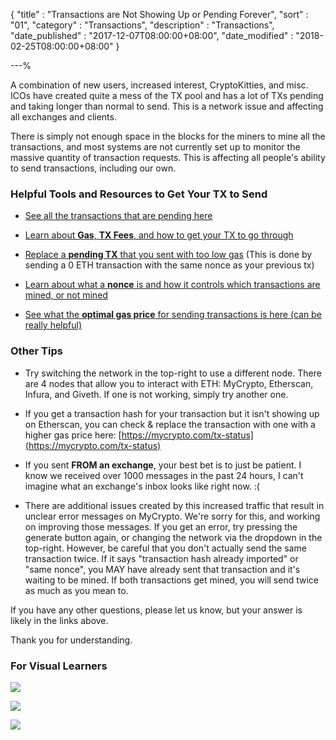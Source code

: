 {
"title"       : "Transactions are Not Showing Up or Pending Forever",
"sort"        : "01",
"category"    : "Transactions",
"description" : "Transactions",
"date_published" : "2017-12-07T08:00:00+08:00",
"date_modified"  : "2018-02-25T08:00:00+08:00"
}

---%


A combination of new users, increased interest, CryptoKitties, and misc. ICOs have created quite a mess of the TX pool and has a lot of TXs pending and taking longer than normal to send. This is a network issue and affecting all exchanges and clients.

There is simply not enough space in the blocks for the miners to mine all the transactions, and most systems are not currently set up to monitor the massive quantity of transaction requests. This is affecting all people's ability to send transactions, including our own.

### Helpful Tools and Resources to Get Your TX to Send

*  [See all the transactions that are pending here](https://etherscan.io/txsPending)

*  [Learn about **Gas**, **TX Fees**, and how to get your TX to go through](https://support.ethereumcommonwealth.io/gas/what-is-gas-ethereum.html)

*  [Replace a **pending TX** that you sent with too low gas](https://support.ethereumcommonwealth.io/transactions/check-status-of-ethereum-transaction.html) (This is done by sending a 0 ETH transaction with the same nonce as your previous tx)

*  [Learn about what a **nonce** is and how it controls which transactions are mined, or not mined](https://support.ethereumcommonwealth.io/transactions/what-is-nonce.html)

*  [See what the **optimal gas price** for sending transactions is here (can be really helpful)](https://ethgasstation.info/)


### Other Tips

*  Try switching the network in the top-right to use a different node. There are 4 nodes that allow you to interact with ETH: MyCrypto, Etherscan, Infura, and Giveth. If one is not working, simply try another one.

*  If you get a transaction hash for your transaction but it isn't showing up on Etherscan, you can check & replace the transaction with one with a higher gas price here: [https://mycrypto.com/tx-status](https://mycrypto.com/tx-status)

*  If you sent **FROM an exchange**, your best bet is to just be patient. I know we received over 1000 messages in the past 24 hours, I can't imagine what an exchange's inbox looks like right now. :(

*  There are additional issues created by this increased traffic that result in unclear error messages on MyCrypto. We're sorry for this, and working on improving those messages. If you get an error, try pressing the generate button again, or changing the network via the dropdown in the top-right. However, be careful that you don't actually send the same transaction twice. If it says "transaction hash already imported" or "same nonce", you MAY have already sent that transaction and it's waiting to be mined. If both transactions get mined, you will send twice as much as you mean to.

If you have any other questions, please let us know, but your answer is likely in the links above.

Thank you for understanding.

### For Visual Learners

![](../images/transactions/txpool_01.jpg)

![](../images/transactions/txpool_02.jpg)

![](../images/tx_pool_infographic.png)
